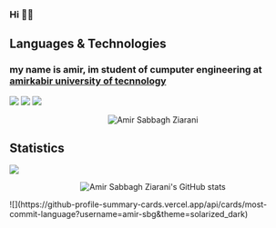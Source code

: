 
###  Hi 👋😄

## Languages & Technologies
<p align="center"> 
<h3>my name is amir, im student of cumputer engineering at 
  <a href='https://aut.ac.ir/en'>amirkabir university of tecnnology </a>
</h3>
  </p>


[![](https://img.shields.io/badge/-python3-yellow?style=for-the-badge&logo=python)](https://www.python.org/)
[![](https://img.shields.io/badge/-c-blue?style=for-the-badge&logo=c)](https://en.wikipedia.org/wiki/C_%28programming_language%29)
[![](https://img.shields.io/badge/-java-orange?style=for-the-badge&logo=java)](https://en.wikipedia.org/wiki/C_%28programming_language%29)

<!--
**amir-sbg/amir-sbg** is a ✨ _special_ ✨ repository because its `README.md` (this file) appears on your GitHub profile.

Here are some ideas to get you started:

- 🔭 I’m currently working on ...
- 🌱 I’m currently learning ...
- 👯 I’m looking to collaborate on ...
- 🤔 I’m looking for help with ...
- 💬 Ask me about ...
- 📫 How to reach me: ...
- 😄 Pronouns: ...
- ⚡ Fun fact: ...
-->


  <p align="center">
    <img src="https://github-profile-summary-cards.vercel.app/api/cards/profile-details?username=amir-sbg&theme=solarized_dark" alt="Amir Sabbagh Ziarani"/><br/>
  </p>
  

## Statistics
![](https://github-profile-summary-cards.vercel.app/api/cards/stats?username=amir-sbg&theme=solarized_dark)
<p align="center">
  <img src="https://github-readme-stats.vercel.app/api?username=amir-sbg&show_icons=true&theme=solarized_dark" alt="Amir Sabbagh Ziarani's GitHub stats"/><br/>
</p>
![](https://github-profile-summary-cards.vercel.app/api/cards/most-commit-language?username=amir-sbg&theme=solarized_dark)
